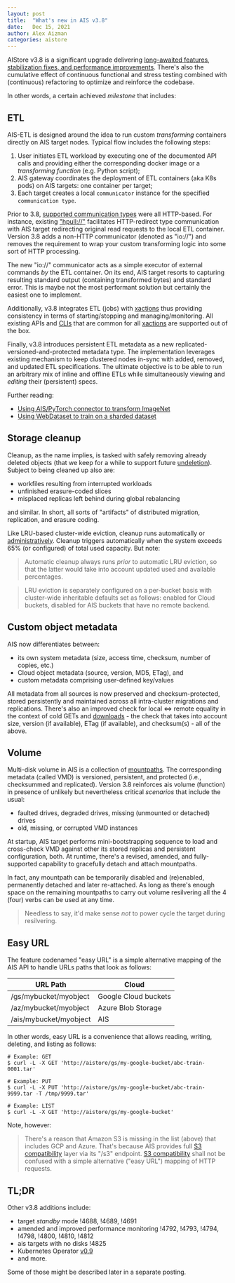 ```yaml
---
layout: post
title:  "What's new in AIS v3.8"
date:   Dec 15, 2021
author: Alex Aizman
categories: aistore
---
```


AIStore v3.8 is a significant upgrade delivering [long-awaited features, stabilization fixes, and performance improvements](https://github.com/NVIDIA/aistore/releases/tag/3.8). There's also the cumulative effect of continuous functional and stress testing combined with (continuous) refactoring to optimize and reinforce the codebase.

In other words, a certain achieved *milestone* that includes:

## ETL

AIS-ETL is designed around the idea to run custom *transforming* containers directly on AIS target nodes. Typical flow includes the following steps:

1. User initiates ETL workload by executing one of the documented API calls
   and providing either the corresponding docker image or a *transforming function* (e.g. Python script);
2. AIS gateway coordinates the deployment of ETL containers (aka K8s pods) on AIS targets: one container per target;
3. Each target creates a local `communicator` instance for the specified `communication type`.

Prior to 3.8, [supported communication types](/docs/etl.md) were all HTTP-based. For instance, existing ["hpull://"](/docs/etl.md#communication-mechanisms) facilitates HTTP-redirect type communication with AIS target redirecting original read requests to the local ETL container. Version 3.8 adds a non-HTTP communicator (denoted as "io://") and removes the requirement to wrap your custom transforming logic into some sort of HTTP processing.

The new "io://" communicator acts as a simple executor of external commands *by* the ETL container. On its end, AIS target resorts to capturing resulting standard output (containing transformed bytes) and standard error. This is maybe not the most performant solution but certainly the easiest one to implement.

Additionally, v3.8 integrates ETL (jobs) with [xactions](/docs/batch.md) thus providing consistency in terms of starting/stopping and managing/monitoring. All existing APIs and [CLIs](/docs/cli/job.md) that are common for all [xactions](/docs/batch.md) are supported out of the box.

Finally, v3.8 introduces persistent ETL metadata as a new replicated-versioned-and-protected metadata type. The implementation leverages existing mechanism to keep clustered nodes in-sync with added, removed, and updated ETL specifications. The ultimate objective is to be able to run an arbitrary mix of inline and offline ETLs while simultaneously viewing and *editing* their (persistent) specs.

Further reading:
- [Using AIS/PyTorch connector to transform ImageNet](https://aiatscale.org/blog/2021/10/22/ais-etl-2)
- [Using WebDataset to train on a sharded dataset](https://aiatscale.org/blog/2021/10/29/ais-etl-3)

## Storage cleanup

Cleanup, as the name implies, is tasked with safely removing already deleted objects (that we keep for a while to support future [undeletion](https://en.wikipedia.org/wiki/Undeletion)). Subject to being cleaned up also are:

* workfiles resulting from interrupted workloads
* unfinished erasure-coded slices
* misplaced replicas left behind during global rebalancing

and similar. In short, all sorts of "artifacts" of distributed migration, replication, and erasure coding.

Like LRU-based cluster-wide eviction, cleanup runs automatically or [administratively](/docs/cli/storage.md). Cleanup triggers automatically when the system exceeds 65% (or configured) of total used capacity. But note:

> Automatic cleanup always runs _prior_ to automatic LRU eviction, so that the latter would take into account updated used and available percentages.

> LRU eviction is separately configured on a per-bucket basis with cluster-wide inheritable defaults set as follows: enabled for Cloud buckets, disabled for AIS buckets that have no remote backend.

## Custom object metadata

AIS now differentiates between:

* its own system metadata (size, access time, checksum, number of copies, etc.)
* Cloud object metadata (source, version, MD5, ETag), and
* custom metadata comprising user-defined key/values

All metadata from all sources is now preserved and checksum-protected, stored persistently and maintained across all intra-cluster migrations and replications. There's also an improved check for local <=> remote equality in the context of cold GETs and [downloads](/docs/downloader.md) - the check that takes into account size, version (if available), ETag (if available), and checksum(s) - all of the above.

## Volume

Multi-disk volume in AIS is a collection of [mountpaths](/docs/overview.md#terminology). The corresponding metadata (called VMD) is versioned, persistent, and protected (i.e., checksummed and replicated). Version 3.8 reinforces ais volume (function) in presence of unlikely but nevertheless critical *scenarios* that include the usual:

* faulted drives, degraded drives, missing (unmounted or detached) drives
* old, missing, or corrupted VMD instances

At startup, AIS target performs mini-bootstrapping sequence to load and cross-check VMD against other its stored replicas and persistent configuration, both. At runtime, there's a revised, amended, and fully-supported capability to gracefully detach and attach mountpaths.

In fact, any mountpath can be temporarily disabled and (re)enabled, permanently detached and later re-attached. As long as there's enough space on the remaining mountpaths to carry out volume resilvering all the 4 (four) verbs can be used at any time.

> Needless to say, it'd make sense _not_ to power cycle the target during resilvering.

## Easy URL

The feature codenamed "easy URL" is a simple alternative mapping of the AIS API to handle URLs paths that look as follows:

| URL Path | Cloud |
| --- | --- |
| /gs/mybucket/myobject | Google Cloud buckets |
| /az/mybucket/myobject | Azure Blob Storage |
| /ais/mybucket/myobject | AIS |

In other words, easy URL is a convenience that allows reading, writing, deleting, and listing as follows:

```console
# Example: GET
$ curl -L -X GET 'http://aistore/gs/my-google-bucket/abc-train-0001.tar'

# Example: PUT
$ curl -L -X PUT 'http://aistore/gs/my-google-bucket/abc-train-9999.tar -T /tmp/9999.tar'

# Example: LIST
$ curl -L -X GET 'http://aistore/gs/my-google-bucket'
```

Note, however:

> There's a reason that Amazon S3 is missing in the list (above) that includes GCP and Azure. That's because AIS provides full [S3 compatibility](/docs/s3compat.md) layer via its "/s3" endpoint. [S3 compatibility](/docs/s3compat.md) shall not be confused with a simple alternative ("easy URL") mapping of HTTP requests.


## TL;DR

Other v3.8 additions include:

- target *standby* mode !4688, !4689, !4691
- amended and improved performance monitoring !4792, !4793, !4794, !4798, !4800, !4810, !4812
- ais targets with no disks !4825
- Kubernetes Operator [v0.9](https://github.com/NVIDIA/ais-k8s/releases/tag/v0.9)
- and more.

Some of those might be described later in a separate posting.

